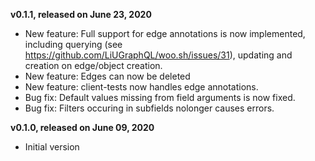 **v0.1.1, released on June 23, 2020**
* New feature: Full support for edge annotations is now implemented, including querying (see https://github.com/LiUGraphQL/woo.sh/issues/31), updating and creation on edge/object creation.
* New feature: Edges can now be deleted
* New feature: client-tests now handles edge annotations.
* Bug fix: Default values missing from field arguments is now fixed.
* Bug fix: Filters occuring in subfields nolonger causes errors.

**v0.1.0, released on June 09, 2020**
* Initial version
